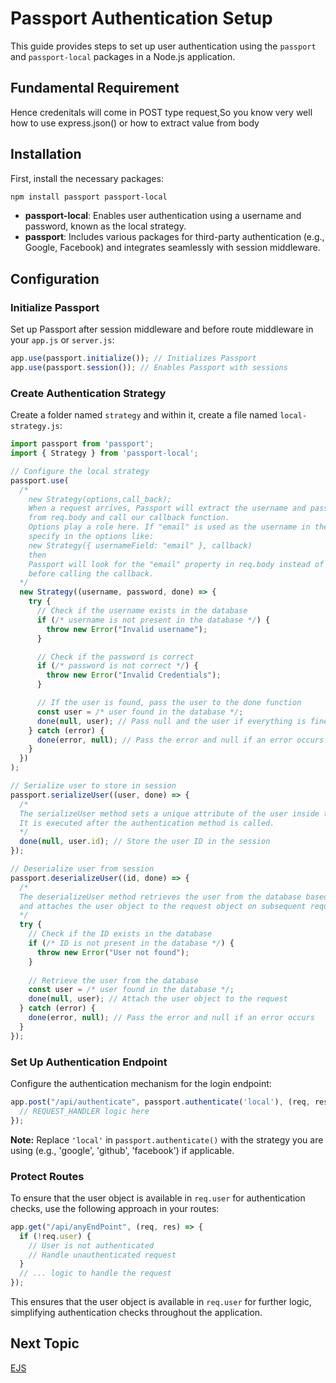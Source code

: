 # Passport Authentication Setup

This guide provides steps to set up user authentication using the `passport` and `passport-local` packages in a Node.js application.

## Fundamental Requirement
Hence credenitals will come in POST type request,So you know very well how to use express.json() or how to extract value from body

## Installation

First, install the necessary packages:

```bash
npm install passport passport-local
```

- **passport-local**: Enables user authentication using a username and password, known as the local strategy.
- **passport**: Includes various packages for third-party authentication (e.g., Google, Facebook) and integrates seamlessly with session middleware.

## Configuration

### Initialize Passport

Set up Passport after session middleware and before route middleware in your `app.js` or `server.js`:

```javascript
app.use(passport.initialize()); // Initializes Passport
app.use(passport.session()); // Enables Passport with sessions
```

### Create Authentication Strategy

Create a folder named `strategy` and within it, create a file named `local-strategy.js`:

```javascript
import passport from 'passport';
import { Strategy } from 'passport-local';

// Configure the local strategy
passport.use(
  /*
    new Strategy(options,call_back);
    When a request arrives, Passport will extract the username and password
    from req.body and call our callback function.
    Options play a role here. If "email" is used as the username in the req.body then
    specify in the options like:
    new Strategy({ usernameField: "email" }, callback)
    then 
    Passport will look for the "email" property in req.body instead of "username"
    before calling the callback.
  */
  new Strategy((username, password, done) => {
    try {
      // Check if the username exists in the database
      if (/* username is not present in the database */) {
        throw new Error("Invalid username");
      }

      // Check if the password is correct
      if (/* password is not correct */) {
        throw new Error("Invalid Credentials");
      }

      // If the user is found, pass the user to the done function
      const user = /* user found in the database */;
      done(null, user); // Pass null and the user if everything is fine
    } catch (error) {
      done(error, null); // Pass the error and null if an error occurs
    }
  })
);

// Serialize user to store in session
passport.serializeUser((user, done) => {
  /*
  The serializeUser method sets a unique attribute of the user inside the session.
  It is executed after the authentication method is called.
  */
  done(null, user.id); // Store the user ID in the session
});

// Deserialize user from session
passport.deserializeUser((id, done) => {
  /*
  The deserializeUser method retrieves the user from the database based on the ID
  and attaches the user object to the request object on subsequent requests.
  */
  try {
    // Check if the ID exists in the database
    if (/* ID is not present in the database */) {
      throw new Error("User not found");
    }
    
    // Retrieve the user from the database
    const user = /* user found in the database */;
    done(null, user); // Attach the user object to the request
  } catch (error) {
    done(error, null); // Pass the error and null if an error occurs
  }
});
```

### Set Up Authentication Endpoint

Configure the authentication mechanism for the login endpoint:

```javascript
app.post("/api/authenticate", passport.authenticate('local'), (req, res) => {
  // REQUEST_HANDLER logic here
});
```

**Note:** Replace `'local'` in `passport.authenticate()` with the strategy you are using (e.g., 'google', 'github', 'facebook') if applicable.

### Protect Routes

To ensure that the user object is available in `req.user` for authentication checks, use the following approach in your routes:

```javascript
app.get("/api/anyEndPoint", (req, res) => {
  if (!req.user) {
    // User is not authenticated
    // Handle unauthenticated request
  }
  // ... logic to handle the request
});
```

This ensures that the user object is available in `req.user` for further logic, simplifying authentication checks throughout the application.

## Next Topic

[EJS](https://github.com/Aakash-Tamboli/Node-Learning/tree/master/express-framework/Learning-Express/Topic-Wise/16-EJS)

